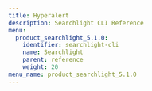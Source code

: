 ```yaml
---
title: Hyperalert
description: Searchlight CLI Reference
menu:
  product_searchlight_5.1.0:
    identifier: searchlight-cli
    name: Searchlight
    parent: reference
    weight: 20
menu_name: product_searchlight_5.1.0
---
```

